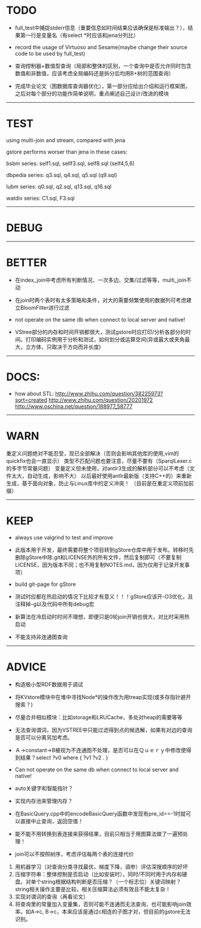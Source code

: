 # TODO

- full_test中捕捉stderr信息（重要信息如时间结果应该确保是标准输出？），结果第一行是变量名（有select *时应该和jena分列比）

- record the usage of Virtuoso and Sesame(maybe change their source code to be used by full_test)

- 查询控制器+数值型查询（局部和整体的区别，一个查询中是否允许同时包含数值和非数值，应该考虑全局编码还是拆分后均用B+树的范围查询）

- 完成毕业论文（图数据库查询器优化），第一部分应给出介绍和运行框架图，之后对每个部分的功能作简单说明，重点阐述自己设计/改进的模块

- - -

# TEST

using multi-join and stream, compared with jena

gstore performs worser than jena in these cases:

bsbm series: self1.sql, sellf3.sql, self8.sql (self4,5,6)

dbpedia series: q3.sql, q4.sql, q5.sql (q9.sql)

lubm series: q0.sql, q2.sql, q13.sql, q16.sql

watdiv series: C1.sql, F3.sql 

- - -

# DEBUG

- - -

# BETTER

- 在index_join中考虑所有判断情况、一次多边、交集/过滤等等，multi_join不动

- 在join时两个表时有太多策略和条件，对大的需要频繁使用的数据列可考虑建立BloomFilter进行过滤

- not operate on the same db when connect to local server and native!

- VStree部分的内存和时间开销都很大，测试gstore时应打印/分析各部分的时间。打印编码实例用于分析和测试，如何划分或运算空间(异或最大或夹角最大，立方体，只取决于方向而非长度)

- - -

# DOCS:


- how about STL:
http://www.zhihu.com/question/38225973?sort=created
http://www.zhihu.com/question/20201972
http://www.oschina.net/question/188977_58777

- - -

# WARN

重定义问题绝对不能忍受，现已全部解决（否则会影响其他库的使用,vim的quickfix也会一直显示）
类型不匹配问题也要注意，尽量不要有（SparqlLexer.c的多字节常量问题）
变量定义但未使用，对antlr3生成的解析部分可以不考虑（文件太大，自动生成，影响不大）
以后最好使用antlr最新版（支持C++的）来重新生成，基于面向对象，防止与Linux库中的定义冲突！
（目前是在重定义项前加前缀）

- - -

# KEEP

- always use valgrind to test and improve

- 此版本用于开发，最终需要将整个项目转到gStore仓库中用于发布。转移时先删除gStore中除.git和LICENSE外的所有文件，然后复制即可（不要复制LICENSE，因为版本不同；也不用复制NOTES.md，因为仅用于记录开发事项）

- build git-page for gStore

- 测试时应都在热启动的情况下比较才有意义！！！gStore应该开-O3优化，且注释掉-g以及代码中所有debug宏

- 新算法在冷启动时时间不理想，即便只是0轮join开销也很大，对比时采用热启动

- 不能支持非连通图查询

- - -

# ADVICE

- 构造极小型RDF数据用于调试

- 将KVstore模块中在堆中寻找Node*的操作改为用treap实现(或多存指针避开搜索？)

- 尽量合并相似模块：比如storage和LRUCache，多处对heap的需要等等

- 无法查询谓词，因为VSTREE中只能过滤得到点的候选解，如果有对边的查询是否可以分离另加考虑。

- Ａ->constant->B被视为不连通图不处理，是否可以在Ｑｕｅｒｙ中修改使得到结果？select ?v0 where { ?v1 <predicate> ?v2 . }

- Can not operate on the same db when connect to local server and native!

- auto关键字和智能指针？

- 实现内存池来管理内存？

- 在BasicQuery.cpp中的encodeBasicQuery函数中发现有pre_id==-1时就可以直接中止查询，返回空值！

- 能不能不用转换到表连接来获得结果，目前只相当于用图算法做了一遍预处理！

- join可以不按照树序，考虑评估每两个表的连接代价
1. 用机器学习（对查询分类寻找最优，梯度下降，调参）评估深搜顺序的好坏
2. 压缩字符串：整体控制是否启动（比如安装时），同时/不同时用于内存和硬盘。对单个string根据结构判断是否压缩？（一个标志位）关键词映射？string相关操作主要是比较，相关压缩算法必须有效且不能太复杂！
3. 实现对谓词的查询（再看论文）
4. 将查询里的常量加入变量集，否则可能不连通而无法查询，也可能影响join效率。如A->c, B->c，本来应该是通过c相连的子图才对，但目前的gstore无法识别。 

